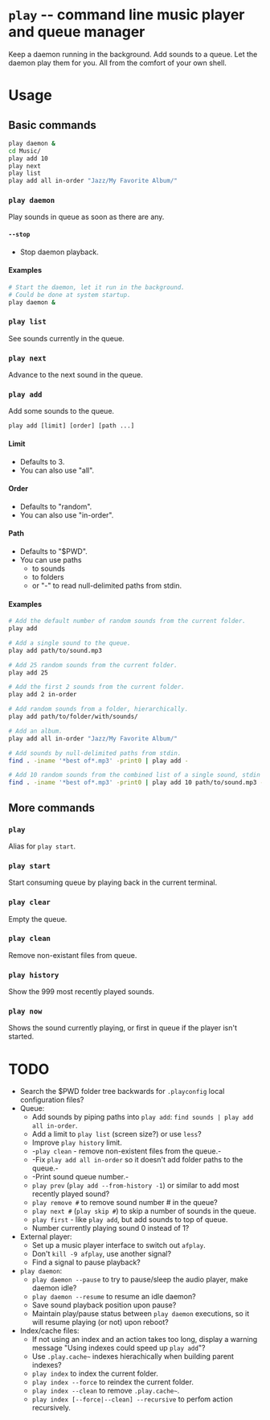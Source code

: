 # `play` -- command line music player and queue manager

Keep a daemon running in the background. Add sounds to a queue. Let the daemon play them for you. All from the comfort of your own shell.


# Usage

## Basic commands

```bash
play daemon &
cd Music/
play add 10
play next
play list
play add all in-order "Jazz/My Favorite Album/"
```

### `play daemon`

Play sounds in queue as soon as there are any.

#### `--stop`

- Stop daemon playback.


#### Examples

```bash
# Start the daemon, let it run in the background.
# Could be done at system startup.
play daemon &
```


### `play list`

See sounds currently in the queue.


### `play next`

Advance to the next sound in the queue.


### `play add`

Add some sounds to the queue.

`play add [limit] [order] [path ...]`


#### Limit

- Defaults to 3.
- You can also use "all".


#### Order

- Defaults to "random".
- You can also use "in-order".


#### Path

- Defaults to "$PWD".
- You can use paths
  - to sounds
  - to folders
  - or "-" to read null-delimited paths from stdin.


#### Examples

```bash
# Add the default number of random sounds from the current folder.
play add

# Add a single sound to the queue.
play add path/to/sound.mp3

# Add 25 random sounds from the current folder.
play add 25

# Add the first 2 sounds from the current folder.
play add 2 in-order

# Add random sounds from a folder, hierarchically.
play add path/to/folder/with/sounds/

# Add an album.
play add all in-order "Jazz/My Favorite Album/"

# Add sounds by null-delimited paths from stdin.
find . -iname '*best of*.mp3' -print0 | play add -

# Add 10 random sounds from the combined list of a single sound, stdin and a folder.
find . -iname '*best of*.mp3' -print0 | play add 10 path/to/sound.mp3 - path/to/folder/with/sounds/
```


## More commands


### `play`

Alias for `play start`.


### `play start`

Start consuming queue by playing back in the current terminal.


### `play clear`

Empty the queue.


### `play clean`

Remove non-existant files from queue.


### `play history`

Show the 999 most recently played sounds.


### `play now`

Shows the sound currently playing, or first in queue if the player isn't started.



# TODO

- Search the $PWD folder tree backwards for `.playconfig` local configuration files?
- Queue:
  - Add sounds by piping paths into `play add`: `find sounds | play add all in-order`.
  - Add a limit to `play list` (screen size?) or use `less`?
  - Improve `play history` limit.
  - -`play clean` - remove non-existent files from the queue.-
  - -Fix `play add all in-order` so it doesn't add folder paths to the queue.-
  - -Print sound queue number.-
  - `play prev` (`play add --from-history -1`) or similar to add most recently played sound?
  - `play remove #` to remove sound number # in the queue?
  - `play next #` (`play skip #`) to skip a number of sounds in the queue.
  - `play first` - like `play add`, but add sounds to top of queue.
  - Number currently playing sound 0 instead of 1?
- External player:
  - Set up a music player interface to switch out `afplay`.
  - Don't `kill -9 afplay`, use another signal?
  - Find a signal to pause playback?
- `play daemon`:
  - `play daemon --pause` to try to pause/sleep the audio player, make daemon idle?
  - `play daemon --resume` to resume an idle daemon?
  - Save sound playback position upon pause?
  - Maintain play/pause status between `play daemon` executions, so it will resume playing (or not) upon reboot?
- Index/cache files:
  - If not using an index and an action takes too long, display a warning message "Using indexes could speed up `play add`"?
  - Use `.play.cache~` indexes hierachically when building parent indexes?
  - `play index` to index the current folder.
  - `play index --force` to reindex the current folder.
  - `play index --clean` to remove `.play.cache~`.
  - `play index [--force|--clean] --recursive` to perfom action recursively.

